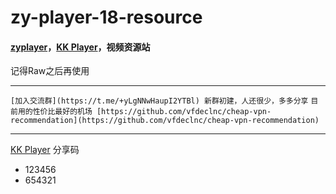 # zy-player-18-resource

#### [zyplayer](https://github.com/Hunlongyu/ZY-Player)，[KK Player](https://laonongmin.online)，视频资源站

记得Raw之后再使用

---

`[加入交流群](https://t.me/+yLgNNwHaupI2YTBl) 新群初建，人还很少，多多分享`
`目前用的性价比最好的机场 [https://github.com/vfdeclnc/cheap-vpn-recommendation](https://github.com/vfdeclnc/cheap-vpn-recommendation)`

---

[KK Player](https://laonongmin.online) 分享码

* 123456
* 654321
